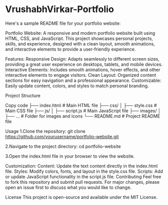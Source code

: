 # VrushabhVirkar-Portfolio
Here's a sample README file for your portfolio website:

Portfolio Website:
A responsive and modern portfolio website built using HTML, CSS, and JavaScript. This project showcases personal projects, skills, and experience, designed with a clean layout, smooth animations, and interactive elements to provide a user-friendly experience.

Features:
Responsive Design: Adapts seamlessly to different screen sizes, providing a great user experience on desktops, tablets, and mobile devices.
Interactive Elements: Includes smooth animations, hover effects, and other interactive elements to engage visitors.
Clean Layout: Organized content sections for easy navigation and a professional appearance.
Customizable: Easily update content, colors, and styles to match personal branding.

Project Structure

Copy code
├── index.html          # Main HTML file
├── css/
│   ├── style.css       # Main CSS file
├── js/
│   ├── script.js       # Main JavaScript file
├── images/
│   ├── ...             # Folder for images and icons
└── README.md           # Project README file


Usage
1.Clone the repository:
  git clone https://github.com/yourusername/portfolio-website.git

2.Navigate to the project directory:
  cd portfolio-website
  
3.Open the index.html file in your browser to view the website.

Customization:
Content: Update the text content directly in the index.html file.
Styles: Modify colors, fonts, and layout in the style.css file.
Scripts: Add or update JavaScript functionality in the script.js file.
Contributing
Feel free to fork this repository and submit pull requests. For major changes, please open an issue first to discuss what you would like to change.

License
This project is open-source and available under the MIT License.
